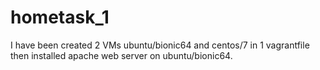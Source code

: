 # hometask_1
I have been created 2 VMs ubuntu/bionic64 and centos/7 in 1 vagrantfile then installed apache web server on ubuntu/bionic64.
